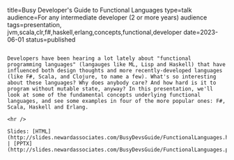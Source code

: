 title=Busy Developer's Guide to Functional Languages
type=talk
audience=For any intermediate developer (2 or more years) audience
tags=presentation, jvm,scala,clr,f#,haskell,erlang,concepts,functional,developer
date=2023-06-01
status=published
~~~~~~

Developers have been hearing a lot lately about "functional programming languages" (langauges like ML, Lisp and Haskell) that have influenced both design thoughts and more recently-developed languages (like F#, Scala, and Clojure, to name a few). What's so interesting about these languages? Why does anybody care? And how hard is it to program without mutable state, anyway? In this presentation, we'll look at some of the fundamental concepts underlying functional languages, and see some examples in four of the more popular ones: F#, Scala, Haskell and Erlang.
    
<hr />

Slides: [HTML](http://slides.newardassociates.com/BusyDevsGuide/FunctionalLanguages.html) | [PPTX](http://slides.newardassociates.com/BusyDevsGuide/FunctionalLanguages.pptx)
